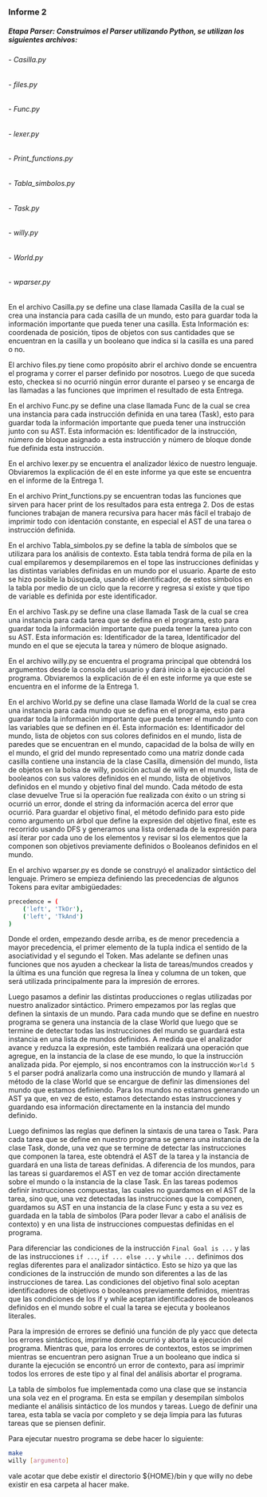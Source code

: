 ### Informe 2

##### Etapa Parser: Construimos el Parser utilizando Python, se utilizan los siguientes archivos:
###### - Casilla.py
###### - files.py
###### - Func.py
###### - lexer.py
###### - Print_functions.py
###### - Tabla_simbolos.py
###### - Task.py
###### - willy.py
###### - World.py
###### - wparser.py


En el archivo Casilla.py se define una clase llamada Casilla de la cual se crea una instancia para cada casilla de un mundo, esto para guardar toda la información importante que pueda tener una casilla. Esta Información es: coordenada de posición, tipos de objetos con sus cantidades que se encuentran en la casilla y un booleano que indica si la casilla es una pared o no.

El archivo files.py tiene como propósito abrir el archivo donde se encuentra el programa y correr el parser definido por nosotros. Luego de que suceda esto, checkea si no ocurrió ningún error durante el parseo y se encarga de las llamadas a las funciones que imprimen el resultado de esta Entrega.

En el archivo Func.py se define una clase llamada Func de la cual se crea una instancia para cada instrucción definida en una tarea (Task), esto para guardar toda la información importante que pueda tener una instrucción junto con su AST. Esta información es: Identificador de la instrucción, número de bloque asignado a esta instrucción y número de bloque donde fue definida esta instrucción.

En el archivo lexer.py se encuentra el analizador léxico de nuestro lenguaje. Obviaremos la explicación de él en este informe ya que este se encuentra en el informe de la Entrega 1.

En el archivo Print_functions.py se encuentran todas las funciones que sirven para hacer print de los resultados para esta entrega 2. Dos de estas funciones trabajan de manera recursiva para hacer más fácil el trabajo de imprimir todo con identación constante, en especial el AST de una tarea o instrucción definida.

En el archivo Tabla_simbolos.py se define la tabla de símbolos que se utilizara para los análisis de contexto. Esta tabla tendrá forma de pila en la cual empilaremos y desempilaremos en el tope las instrucciones definidas y las distintas variables definidas en un mundo por el usuario. Aparte de esto se hizo posible la búsqueda, usando el identificador, de estos símbolos en la tabla por medio de un ciclo que la recorre y regresa si existe y que tipo de variable es definida por este identificador. 

En el archivo Task.py se define una clase llamada Task de la cual se crea una instancia para cada tarea que se defina en el programa, esto para guardar toda la información importante que pueda tener la tarea junto con su AST. Esta información es: Identificador de la tarea, Identificador del mundo en el que se ejecuta la tarea y número de bloque asignado.

En el archivo willy.py se encuentra el programa principal que obtendrá los argumentos desde la consola del usuario y dará inicio a la ejecución del programa. Obviaremos la explicación de él en este informe ya que este se encuentra en el informe de la Entrega 1.

En el archivo World.py se define una clase llamada World de la cual se crea una instancia para cada mundo que se defina en el programa, esto para guardar toda la información importante que pueda tener el mundo junto con las variables que se definen en él. Esta información es: Identificador del mundo, lista de objetos con sus colores definidos en el mundo, lista de paredes que se encuentran en el mundo, capacidad de la bolsa de willy en el mundo, el grid del mundo representado como una matriz donde cada casilla contiene una instancia de la clase Casilla, dimensión del mundo, lista de objetos en la bolsa de willy, posición actual de willy en el mundo, lista de booleanos con sus valores definidos en el mundo, lista de objetivos definidos en el mundo y objetivo final del mundo. Cada método de esta clase devuelve True si la operación fue realizada con éxito o un string si ocurrió un error, donde el string da información acerca del error que ocurrió. Para guardar el objetivo final, el método definido para esto pide como argumento un árbol que define la expresión del objetivo final, este es recorrido usando DFS y generamos una lista ordenada de la expresión para así iterar por cada uno de los elementos y revisar si los elementos que la componen son objetivos previamente definidos o Booleanos definidos en el mundo. 

En el archivo wparser.py es donde se construyó el analizador sintáctico del lenguaje. Primero se empieza definiendo las precedencias de algunos Tokens para evitar ambigüedades: 
```bash
precedence = (
    ('left', 'TkOr'),
    ('left', 'TkAnd')
)
``` 
Donde el orden, empezando desde arriba, es de menor precedencia a mayor precedencia, el primer elemento de la tupla indica el sentido de la asociatividad y el segundo el Token. Mas adelante se definen unas funciones que nos ayuden a checkear la lista de tareas/mundos creados y la última es una función que regresa la línea y columna de un token, que será utilizada principalmente para la impresión de errores. 

Luego pasamos a definir las distintas producciones o reglas utilizadas por nuestro analizador sintáctico. Primero empezamos por las reglas que definen la sintaxis de un mundo. Para cada mundo que se define en nuestro programa se genera una instancia de la clase World que luego que se termine de detectar todas las instrucciones del mundo se guardará esta instancia en una lista de mundos definidos. A medida que el analizador avance y reduzca la expresión, este también realizará una operación que agregue, en la instancia de la clase de ese mundo, lo que la instrucción analizada pida. Por ejemplo, si nos encontramos con la instrucción `World 5 5` el parser podrá analizarla como una instrucción de mundo y llamará al método de la clase World que se encargue de definir las dimensiones del mundo que estamos definiendo. Para los mundos no estamos generando un AST ya que, en vez de esto, estamos detectando estas instrucciones y guardando esa información directamente en la instancia del mundo definido.

Luego definimos las reglas que definen la sintaxis de una tarea o Task. Para cada tarea que se define en nuestro programa se genera una instancia de la clase Task, donde, una vez que se termine de detectar las instrucciones que componen la tarea, este obtendrá el AST de la tarea y la instancia de guardará en una lista de tareas definidas. A diferencia de los mundos, para las tareas si guardaremos el AST en vez de tomar acción directamente sobre el mundo o la instancia de la clase Task. En las tareas podemos definir instrucciones compuestas, las cuales no guardamos en el AST de la tarea, sino que, una vez detectadas las instrucciones que la componen, guardamos su AST en una instancia de la clase Func y esta a su vez es guardada en la tabla de símbolos (Para poder llevar a cabo el análisis de contexto) y en una lista de instrucciones compuestas definidas en el programa.

Para diferenciar las condiciones de la instrucción `Final Goal is ...` y las de las instrucciones `if ...`, `if ... else ...` y `while ...` definimos dos reglas diferentes para el analizador sintáctico. Esto se hizo ya que las condiciones de la instrucción de mundo son diferentes a las de las instrucciones de tarea. Las condiciones del objetivo final solo aceptan identificadores de objetivos o booleanos previamente definidos, mientras que las condiciones de los if y while aceptan identificadores de booleanos definidos en el mundo sobre el cual la tarea se ejecuta y booleanos literales.

Para la impresión de errores se definió una función de ply yacc que detecta los errores sintácticos, imprime donde ocurrió y aborta la ejecución del programa. Mientras que, para los errores de contextos, estos se imprimen mientras se encuentran pero asignan True a un booleano que indica si durante la ejecución se encontró un error de contexto, para así imprimir todos los errores de este tipo y al final del análisis abortar el programa.

La tabla de símbolos fue implementada como una clase que se instancia una sola vez en el programa. En esta se empilan y desempilan símbolos mediante el análisis sintáctico de los mundos y tareas. Luego de definir una tarea, esta tabla se vacía por completo y se deja limpia para las futuras tareas que se piensen definir.

Para ejecutar nuestro programa se debe hacer lo siguiente:

```bash
make
willy [argumento]
```

vale acotar que debe existir el directorio ${HOME}/bin y que willy no debe existir en esa carpeta al hacer make.